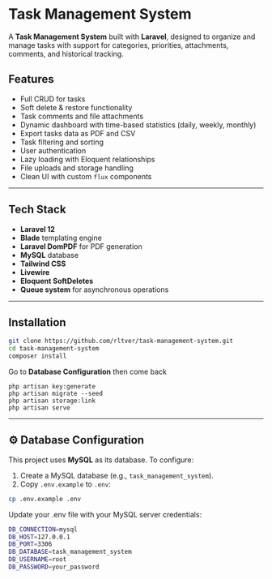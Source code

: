# Task Management System

A **Task Management System** built with **Laravel**, designed to organize and manage tasks with support for categories, priorities, attachments, comments, and historical tracking.

## Features

- Full CRUD for tasks
- Soft delete & restore functionality
- Task comments and file attachments
- Dynamic dashboard with time-based statistics (daily, weekly, monthly)
- Export tasks data as PDF and CSV
- Task filtering and sorting
- User authentication
- Lazy loading with Eloquent relationships
- File uploads and storage handling
- Clean UI with custom `flux` components

---

## Tech Stack

- **Laravel 12**
- **Blade** templating engine
- **Laravel DomPDF** for PDF generation
- **MySQL** database
- **Tailwind CSS**
- **Livewire**
- **Eloquent SoftDeletes**
- **Queue system** for asynchronous operations

---
## Installation

```bash
git clone https://github.com/rltver/task-management-system.git
cd task-management-system
composer install
```
Go to **Database Configuration** then come back
```
php artisan key:generate
php artisan migrate --seed
php artisan storage:link
php artisan serve
```
---
## ⚙️ Database Configuration

This project uses **MySQL** as its database. To configure:

1. Create a MySQL database (e.g., `task_management_system`).
2. Copy `.env.example` to `.env`:

```bash
cp .env.example .env
```
Update your .env file with your MySQL server credentials:
```bash
DB_CONNECTION=mysql
DB_HOST=127.0.0.1
DB_PORT=3306
DB_DATABASE=task_management_system
DB_USERNAME=root
DB_PASSWORD=your_password
```
